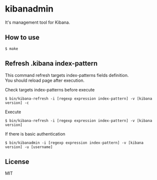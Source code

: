 # kibanadmin

It's management tool for Kibana.

## How to use

```
$ make
```

## Refresh .kibana index-pattern

This command refresh targets index-patterns fields definition.  
You should reload page after execution.

Check targets index-patterns before execute

```
$ bin/kibana-refresh -i [regexp expression index-pattern] -v [kibana version] -c
```

Execute

```
$ bin/kibana-refresh -i [regexp expression index-pattern] -v [kibana version]
```

If there is basic authentication

```
$ bin/kibanadmin -i [regexp expression index-pattern] -v [kibana version] -u [username]
```

## License

MIT
